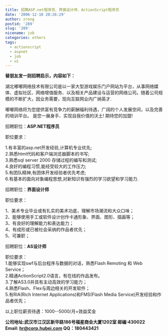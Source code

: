```yaml
---
title: 招聘ASP.net程序员、界面设计师、ActionScript程序员
date: '2006-12-10 20:26:29'
author: zrong
postid: '289'
slug: '289'
nicename: job
categories: others
tags:
  - actionscript
  - aspnet
  - job
  - ui
---
```


**替朋友发一则招聘启示，内容如下：**

湖北嘟嘟网络技术有限公司是以一家大型游戏娱乐门户网站为平台，从事网络媒体、虚拟社区、网络增值服务、以及相关产品建设与运营的网络公司。随着公司规模的不断扩大，因业务需要，现向互联网业内广纳英才.

嘟嘟网络将为您提供富有竞争力的薪酬福利待遇，广阔的个人发展空间，以及完善的培训平台。
是您一展身手、实现自我价值的沃土! 期待您的加盟!

招聘职位：**ASP.NET程序员**

<!--more-->  
职位要求：

1.有丰富的asp.net开发经验,计算机专业优先;  
2.熟悉html代码和客户端浏览器脚本的书写;  
3.熟悉sql server 2000 存储过程的编写和测试;  
4.良好的编程习惯,能经受较大的工作压力;  
5.有团队精神,有团体开发经验者优先考虑;  
6.有基本的面向对象编程思想,对新知识有强烈的学习欲望和学习能力.

招聘职位：**界面设计师**

职位要求：

1、美术专业毕业或有扎实的美术功底，理解市场潮流和大众口味；  
2、能够使用手工或软件设计创作卡通形象、界面、图形、插画等；  
3、有良好的理解能力和表达能力；  
4、有成形或已被社会采纳的作品者优先；  
5、可兼职；

招聘职位：**AS设计师**

职位要求：  
1.能够实现swf与后台程序与数据的对话，熟悉Flash Remoting 和 Web
Service；  
2.精通ActionScript2.0语言，有在线的作品发布。  
3.了解AS3.0并具有主动高效的学习能力；  
4.熟悉Flash、Flex与周边相关的开发软件；  
5.有RIA(Rich Internet Applications)和FMS(Flash Media
Service)开发经验和作品者优先；

以上职位薪资待遇：1000--5000/月+效益奖金

**公司地址:武汉市江汉区新华路186号福星商会大厦1202室 邮编:430022  
Email: hr@corp.hubei.com QQ：180443421**

